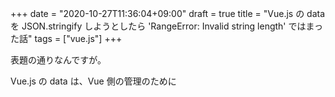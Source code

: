 +++
date = "2020-10-27T11:36:04+09:00"
draft = true
title = "Vue.js の data を JSON.stringify しようとしたら 'RangeError: Invalid string length' ではまった話"
tags = ["vue.js"]
+++

表題の通りなんですが。

Vue.js の data は、Vue 側の管理のために

<!--more-->
